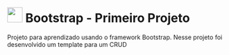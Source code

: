 # <img src="https://logonoid.com/images/thumbs/bootstrap-logo.png" width=35> Bootstrap - Primeiro Projeto
Projeto para aprendizado usando o framework Bootstrap. Nesse projeto foi desenvolvido um template para um CRUD
